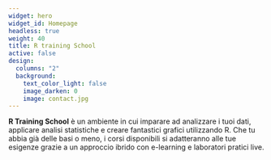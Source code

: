 ```yaml
---
widget: hero
widget_id: Homepage
headless: true
weight: 40
title: R training School
active: false
design:
  columns: "2"
  background:
    text_color_light: false
    image_darken: 0
    image: contact.jpg
---
```

**R Training School** è un ambiente in cui imparare ad analizzare i tuoi dati, applicare analisi statistiche e creare fantastici grafici utilizzando R. Che tu abbia già delle basi o meno, i corsi disponibili si adatteranno alle tue esigenze grazie a un approccio ibrido con e-learning e laboratori pratici live.
